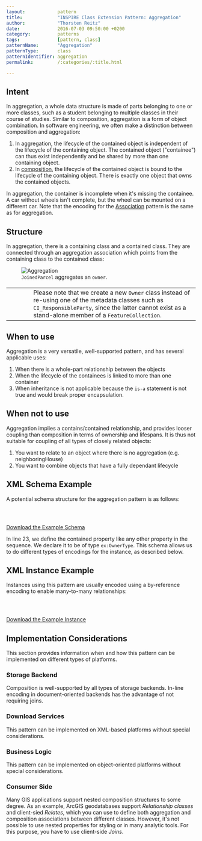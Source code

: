 ```yaml
---
layout:            pattern
title:             "INSPIRE Class Extension Pattern: Aggregation"
author:            "Thorsten Reitz"
date:              2016-07-03 09:50:00 +0200
category:          patterns
tags:              [pattern, class]
patternName:       "Aggregation"
patternType:       class
patternIdentifier: aggregation
permalink:         /:categories/:title.html

---
```


## Intent

In aggregation, a whole data structure is made of parts belonging to one or more classes, such as a student belonging to multiple classes in their course of studies. Similar to composition, aggregation is a form of object combination. In software engineering, we often make a distinction between composition and aggregation:

1. In aggregation, the lifecycle of the contained object is independent of the lifecycle of the containing object. The contained object ("containee") can thus exist independently and be shared by more than one containing object.
2. In [composition](/patterns/composition.html), the lifecycle of the contained object is bound to the lifecycle of the containing object. There is exactly one object that owns the contained objects.

In aggregation, the container is incomplete when it's missing the containee. A car without wheels isn't complete, but the wheel can be mounted on a different car. Note that the encoding for the [Association](/patterns/2016/06/03/association.html) pattern is the same as for aggregation.

## Structure

In aggregation, there is a containing class and a contained class. They are connected through an aggregation association which points from the containing class to the contained class:

<figure class="figure" style="margin-bottom: 20px">
    <img src="/patterns/images/aggregation.png" class="figure-img img-fluid img-rounded" title="Aggregation">
    <figcaption class="figure-caption small"><code>JoinedParcel</code> aggregates an <code>owner</code>.</figcaption>
</figure>

<table class="alert-warning important-info">
    <tr>
        <td style="width:3em"><div class="important-info-icon"><span class="glyphicon glyphicon-exclamation-sign" style="font-size:2em"></span></div></td>
        <td>Please note that we create a new <code>Owner</code> class instead of re-using one of the metadata classes such as <code>CI_ResponsibleParty</code>, since the latter cannot exist as a stand-alone member of a <code>FeatureCollection</code>.</td>
    </tr>
</table>

## When to use

Aggregation is a very versatile, well-supported pattern, and has several applicable uses:

1. When there is a whole-part relationship between the objects
1. When the lifecycle of the containees is linked to more than one container
1. When inheritance is not applicable because the ```is-a``` statement is not true and would break proper encapsulation.

## When not to use

Aggregation implies a contains/contained relationship, and provides looser coupling than composition in terms of ownership and lifespans. It is thus not suitable for coupling of all types of closely related objects:

1. You want to relate to an object where there is no aggregation (e.g. neighboringHouse)
1. You want to combine objects that have a fully dependant lifecycle

## XML Schema Example

A potential schema structure for the aggregation pattern is as follows:

<pre data-line="23" class="line-numbers" data-src="/patterns/examples/aggregation.xsd">
<code class="language-xml">
</code>
</pre>

[Download the Example Schema](/patterns/examples/aggregation.xsd)

In line 23, we define the contained property like any other property in the sequence. We declare it to be of type ```ex:OwnerType```. This schema allows us to do different types of encodings for the instance, as described below.

## XML Instance Example

Instances using this pattern are usually encoded using a by-reference encoding to enable many-to-many relationships:

<pre class="line-numbers" data-src="/patterns/examples/aggregation.xml">
<code class="language-xml">
</code>
</pre>

[Download the Example Instance](/patterns/examples/aggregation.xml)


## Implementation Considerations

This section provides information when and how this pattern can be implemented on different types of platforms.

### Storage Backend

Composition is well-supported by all types of storage backends. In-line encoding in document-oriented backends has the advantage of not requiring joins.

### Download Services

This pattern can be implemented on XML-based platforms without special considerations.

### Business Logic

This pattern can be implemented on object-oriented platforms without special considerations.

### Consumer Side

Many GIS applications support nested composition structures to some degree. As an example, ArcGIS geodatabases support *Relationship classes* and client-sied *Relates*, which you can use to define both aggregation and composition associations between different classes. However, it's not possible to use nested properties for styling or in many analytic tools. For this purpose, you have to use client-side *Joins*.
